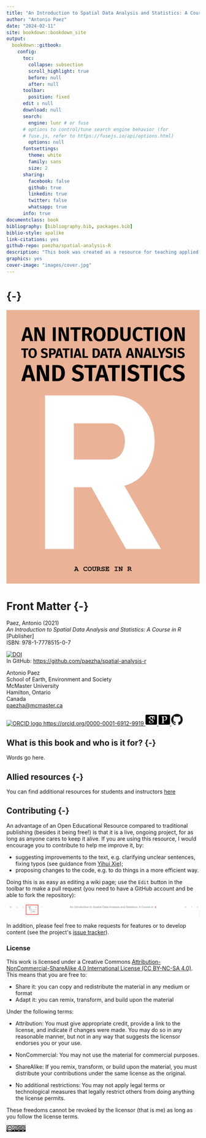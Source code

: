 ```yaml
--- 
title: "An Introduction to Spatial Data Analysis and Statistics: A Course in `R`"
author: "Antonio Paez"
date: "2024-02-11"
site: bookdown::bookdown_site
output: 
  bookdown::gitbook:
    config:
      toc:
        collapse: subsection
        scroll_highlight: true
        before: null
        after: null
      toolbar:
        position: fixed
      edit : null
      download: null
      search:
        engine: lunr # or fuse
      # options to control/tune search engine behavior (for
      # fuse.js, refer to https://fusejs.io/api/options.html)
        options: null
      fontsettings:
        theme: white
        family: sans
        size: 2
      sharing:
        facebook: false
        github: true
        linkedin: true
        twitter: false
        whatsapp: true
      info: true            
documentclass: book
bibliography: [bibliography.bib, packages.bib]
biblio-style: apalike
link-citations: yes
github-repo: paezha/spatial-analysis-R
description: "This book was created as a resource for teaching applied spatial statistics at McMaster University by Antonio Paez, with support from Anastassios Dardas, Rajveer Ubhi, Megan Coad and Alexis Polidoro. Further testing and refinements are due to John Merrall and Anastasia Soukhov. The book is published with support of an Open Educational Resources grant from MacPherson Institute, McMaster University."
graphics: yes
cover-image: "images/cover.jpg"
---
```


<!--
TO RENDER:
bookdown::render_book(input = ".", config_file = "_bookdown.yml")

Check the _bookdown.yaml file: the book is rendered to docs, and then it is deployed from there to github pages.
-->

<!--
NOTE: echo=is_html does not work

Inspired by [**bookdown**](https://github.com/rstudio/bookdown) and the Free and Open Source Software for Geospatial ([FOSS4G](http://foss4g.org/)) movement, this book is open source.
This ensures its contents are reproducible and publicly accessible for people worldwide.
The online version of the book is hosted at [geocompr.robinlovelace.net](https://geocompr.robinlovelace.net) and kept up-to-date by [GitHub 
  Actions](https://github.com/Robinlovelace/geocompr/actions), which provides information on its 'build status' as follows:
[![Actions](https://github.com/Robinlovelace/geocompr/workflows/Render-Book-from-master/badge.svg)](https://github.com/Robinlovelace/geocompr/actions)
-->

# {-}

<!--
<img src="images/voronoi_ponyo.gif" width="100%" />
-->

<!-- 
The following code generates the cover image. To change the background images, work with the style.css file in the root directory
-->

<!-- COVER 1 -->
<!--
<div class="cover1">
<img src="images/cover-2021/title-01.gif" alt=""/>
</div>
-->

<!-- COVER 1 -->
<!--
<div class="cover1">
<img src="images/cover-2021/title-02b.png" alt=""/>
</div>
-->

<!-- COVER 2 -->
<!--
<div class="cover2">
<div class="fade-in-text">
<p>An Introduction to Spatial Data Analysis and Statistics</p>
</div>
</div>
-->

<!-- COVER 3b -->
<!--
<div class="header3b">
<img src="images/cover-2021/title-01.gif" alt=""/>
</div>
<div class="cover3"></div>
<div class="bottom3"><p>A Course in R</p></div>
-->

<!-- COVER 3 -->
<!--
<div class="header3">
<div class="fade-in-text">
<p>An Introduction to Spatial Data Analysis and Statistics</p>
</div>
</div>
<div class="cover3"></div>
<div class="bottom3"><p>A Course in R</p></div>
-->

<!-- COVER 4 -->
<!--
<div class="cover4">
<div class="fade-in-text">
<p>An Introduction to Spatial Data Analysis and Statistics</p>
<p class="subtitle">A Course in R</p>
</div>
<img src="images/cover-2021/voronoi_mononoke.gif" alt=""/>
</div>
-->

<!-- COVER 4b -->
<!--
<div class="cover4b">
<div class="fade-in-text">
<p>An Introduction to Spatial Data Analysis and Statistics</p>
<p class="subtitle">A Course in R</p>
</div>
<img src="images/cover-2021/voronoi_mononoke.gif" alt=""/>
</div>
-->

<!-- COVER 5b -->
<div class="cover5b">
<img src="images/cover-2021/title-02b.png"/>
</div>

<!-- COVER 5c -->
<!--
<div class="cover5c">
<img src="images/cover-2021/title-02b.png"/>
</div>
-->
                
# Front Matter {-}

Paez, Antonio (2021)  
*An Introduction to Spatial Data Analysis and Statistics: A Course in R*  
[Publisher]  
ISBN: 978-1-7778515-0-7  
<!-- DOI badge -->
[![DOI](https://zenodo.org/badge/391072865.svg)](https://zenodo.org/badge/latestdoi/391072865)  
In GitHub: https://github.com/paezha/spatial-analysis-r
  
  
Antonio Paez  
School of Earth, Environment and Society  
McMaster University  
Hamilton, Ontario  
Canada  
paezha@mcmaster.ca  
<!-- ORCID badge-->
<a href="https://orcid.org/0000-0001-6912-9919">
<img alt="ORCID logo" src="https://info.orcid.org/wp-content/uploads/2019/11/orcid_16x16.png" width="30" height="30" />
https://orcid.org/0000-0001-6912-9919 
</a>  
<!-- Google Scholar and Publobs icons by https://jpswalsh.github.io/academicons/-->
<a href="https://scholar.google.com/citations?user=bLY377kAAAAJ&hl=en">
<img alt="Google Scholar logo" src="images/google-scholar-square.svg" width="30" height="30" />
</a>  
<a href="https://publons.com/researcher/2897251/antonio-paez/">
<img alt="Publons logo" src="images/publons-square.svg" width="30" height="30" />
</a>
<!-- GitHub icon retrived from https://github.com/logos-->  
<a href="https://github.com/paezha">
<img alt="GitHub logo" src="images/GitHub-Mark-64px.png" width="30" height="30" />
</a>  

## What is this book and who is it for? {-}

Words go here.

## Allied resources {-}

You can find additional resources for students and instructors [here](https://github.com/paezha/spatial-analysis-r#resources-for-students-and-instructors)

## Contributing {-}

An advantage of an Open Educational Resource compared to traditional publishing (besides it being free!) is that it is a live, ongoing project, for as long as anyone cares to keep it alive. If you are using this resource, I would encourage you to contribute to help me improve it, by:

- suggesting improvements to the text, e.g. clarifying unclear sentences, fixing typos (see guidance from [Yihui Xie](https://yihui.name/en/2013/06/fix-typo-in-documentation/));
- proposing changes to the code, e.g. to do things in a more efficient way.

Doing this is as easy as editing a wiki page; use the `Edit` button in the toolbar to make a pull request (you need to have a GitHub account and be able to fork the repository):

[![EDIT ME](images/editme.png)](https://github.com/paezha/spatial-analysis-r/edit/main/index.Rmd)

In addition, please feel free to make requests for features or to develop content (see the project's [issue tracker](https://github.com/paezha/spatial-analysis-r/issues)).

### License

This work is licensed under a Creative Commons [Attribution-NonCommercial-ShareAlike 4.0 International License (CC BY-NC-SA 4.0)](https://creativecommons.org/licenses/by-nc-sa/4.0/). This means that you are free to:

- Share it: you can copy and redistribute the material in any medium or format
- Adapt it: you can remix, transform, and build upon the material

Under the following terms:

- Attribution: You must give appropriate credit, provide a link to the license, and indicate if changes were made. You may do so in any reasonable manner, but not in any way that suggests the licensor endorses you or your use.

- NonCommercial: You may not use the material for commercial purposes.

- ShareAlike: If you remix, transform, or build upon the material, you must distribute your contributions under the same license as the original.

- No additional restrictions: You may not apply legal terms or technological measures that legally restrict others from doing anything the license permits.

These freedoms cannot be revoked by the licensor (that is me) as long as you follow the license terms.

<img src="images/license.png" width="10%" />

<!--
## How to support this project {-}
-->

